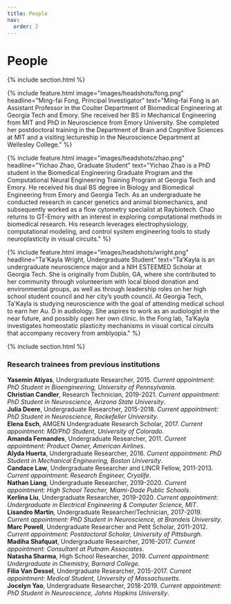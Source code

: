 ```yaml
---
title: People
nav:
  order: 2
---
```


# <i class="fas fa-users"></i>People

{% include section.html %}

{%
  include feature.html
  image="images/headshots/fong.png"
  headline="Ming-fai Fong, Principal Investigator"
  text="Ming-fai Fong is an Assistant Professor in the Coulter Department of Biomedical Engineering at Georgia Tech and Emory.  She received her BS in Mechanical Engineering from MIT and PhD in Neuroscience from Emory University.  She completed her postdoctoral training in the Department of Brain and Cognitive Sciences at MIT and a visiting lectureship in the Neuroscience Department at Wellesley College."
%}

{%
  include feature.html
  image="images/headshots/zhao.png"
  headline="Yichao Zhao, Graduate Student"
  text="Yichao Zhao is a PhD student in the Biomedical Engineering Graduate Program and the Computational Neural Engineering Training Program at Georgia Tech and Emory.  He received his dual BS degree in Biology and Biomedical Engineering from Emory and Georgia Tech. As an undergraduate he conducted research in cancer genetics and animal biomechanics, and subsequently worked as a flow cytometry specialist at Raybiotech.  Chao returns to GT-Emory with an interest in exploring computational methods in biomedical research.  His research leverages electrophysiology, computational modeling, and control system engineering tools to study neuroplasticity in visual circuits."
%}

{%
  include feature.html
  image="images/headshots/wright.png"
  headline="Ta'Kayla Wright, Undergraduate Student"
  text="Ta’Kayla is an undergraduate neuroscience major and a NIH ESTEEMED Scholar at Georgia Tech.  She is originally from Dublin, GA, where she contributed to her community through volunteerism with local blood donation and environmental groups, as well as through leadership roles on her high school student council and her city’s youth council.  At Georgia Tech, Ta'Kayla is studying neuroscience with the goal of attending medical school to earn her Au. D in audiology. She aspires to work as an audiologist in the near future, and possibly open her own clinic.  In the Fong lab, Ta’Kayla investigates homeostatic plasticity mechanisms in visual cortical circuits that accompany recovery from amblyopia."
%}

{% include section.html %}

### Research trainees from previous institutions
**Yasemin Atiyas**, Undergraduate Researcher, 2015. *Current appointment: PhD Student in Bioengineering, University of Pennsylvania*.<br>
**Christian Candler**, Research Technician, 2019-2021. *Current appointment: PhD Student in Neuroscience, Arizona State University*.<br>
**Julia Deere**, Undergraduate Researcher, 2015-2018. *Current appointment: PhD Student in Neuroscience, Rockefeller University*.<br>
**Elena Esch**, AMGEN Undergraduate Research Scholar, 2017. *Current appointment: MD/PhD Student, University of Colorado*.<br>
**Amanda Fernandes**, Undergraduate Researcher, 2011. *Current appointment: Product Owner, American Airlines*.<br>
**Alyda Huerta**, Undergraduate Researcher, 2016. *Current appointment: PhD Student in Mechanical Engineering, Boston University*.<br>
**Candace Law**, Undergraduate Researcher and LINCR Fellow, 2011-2013. *Current appointment: Research Engineer, Cryolife*.<br>
**Nathan Liang**, Undergraduate Researcher, 2019-2020. *Current appointment: High School Teacher, Miami-Dade Public Schools*.<br>
**Kerlina Liu**, Undergraduate Researcher, 2019-2020. *Current appointment: Undergraduate in Electrical Engineering & Computer Science, MIT*.<br>
**Lisandro Martin**, Undergraduate Researcher/Technician, 2017-2019. *Current appointment: PhD Student in Neuroscience, at Brandeis University*.<br>
**Marc Powell**, Undergraduate Researcher and Petit Scholar, 2011-2012. *Current appointment: Postdoctoral Scholar, University of Pittsburgh*.<br>
**Madiha Shafquat**, Undergraduate Researcher, 2016-2017. *Current appointment: Consultant at Putnam Associates*.<br>
**Natasha Sharma**, High School Researcher, 2019. *Current appointment: Undergraduate in Chemistry, Barnard College*.<br>
**Filia Van Dessel**, Undergraduate Researcher, 2015-2017. *Current appointment: Medical Student, University of Massachusetts*.<br>
**Jocelyn Yao**, Undergraduate Researcher, 2018-2019. *Current appointment: PhD Student in Neuroscience, Johns Hopkins University*.<br>

